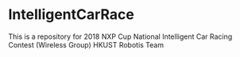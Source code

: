 # IntelligentCarRace
This is a repository for 2018 NXP Cup National Intelligent Car Racing Contest (Wireless Group) HKUST Robotis Team
